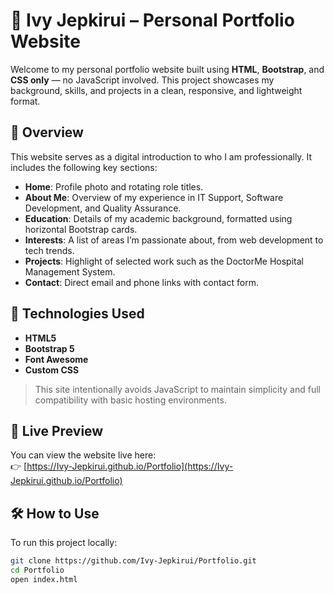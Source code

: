 # 💼 Ivy Jepkirui – Personal Portfolio Website

Welcome to my personal portfolio website built using **HTML**, **Bootstrap**, and **CSS only** — no JavaScript involved. This project showcases my background, skills, and projects in a clean, responsive, and lightweight format.

## 📌 Overview

This website serves as a digital introduction to who I am professionally. It includes the following key sections:

- **Home**: Profile photo and rotating role titles.
- **About Me**: Overview of my experience in IT Support, Software Development, and Quality Assurance.
- **Education**: Details of my academic background, formatted using horizontal Bootstrap cards.
- **Interests**: A list of areas I’m passionate about, from web development to tech trends.
- **Projects**: Highlight of selected work such as the DoctorMe Hospital Management System.
- **Contact**: Direct email and phone links with contact form.

## 🧰 Technologies Used

- **HTML5**
- **Bootstrap 5**
- **Font Awesome**
- **Custom CSS**

> This site intentionally avoids JavaScript to maintain simplicity and full compatibility with basic hosting environments.


## 🚀 Live Preview

You can view the website live here:  
👉 [https://Ivy-Jepkirui.github.io/Portfolio](https://Ivy-Jepkirui.github.io/Portfolio)

## 🛠️ How to Use

To run this project locally:

```bash
git clone https://github.com/Ivy-Jepkirui/Portfolio.git
cd Portfolio
open index.html
